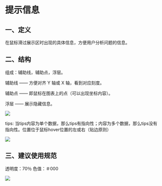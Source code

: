 <!--
index: 6
title: 提示信息
-->

# 提示信息

## 一、定义

在鼠标滑过展示区时出现的具体信息，方便用户分析问题的信息。

## 二、结构

组成：辅助线，辅助点，浮层。
 
辅助线 —— 方便对齐 Y 轴或 X 轴，看到对应刻度。
 
辅助点 —— 即鼠标在图表上的点（可以出现坐标内容）。
 
浮层 —— 展示隐藏信息。

<img src="https://os.alipayobjects.com/rmsportal/WtihdCABEDcosNK.png">


tips: 当tips内容为单个数据，那么tips有指向性；内容为多个数据，那么tips没有指向性。位置位于鼠标hover位置的左或右（贴边原则）

<img src="https://os.alipayobjects.com/rmsportal/XVaexeDOMucRolw.png">

## 三、建议使用规范

透明度：70％  色值：＃000

<img src="https://os.alipayobjects.com/rmsportal/ydLJFPAsUOZOEat.png">
